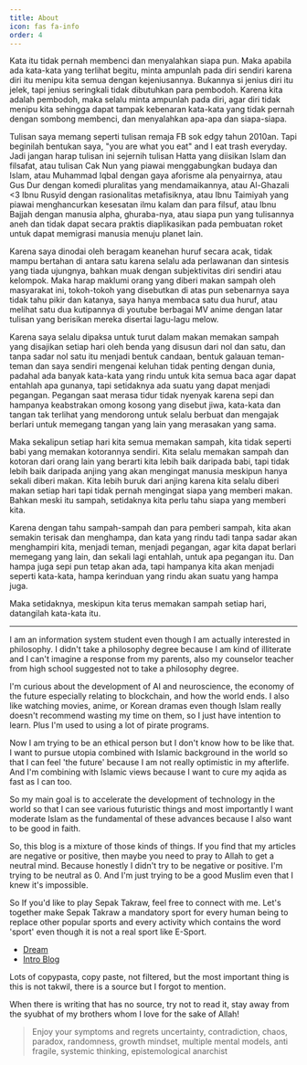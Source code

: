 ```yaml
---
title: About
icon: fas fa-info
order: 4
---
```


Kata itu tidak pernah membenci dan menyalahkan siapa pun. Maka apabila ada kata-kata yang terlihat begitu, minta ampunlah pada diri sendiri karena diri itu menipu kita semua dengan kejeniusannya. Bukannya si jenius diri itu jelek, tapi jenius seringkali tidak dibutuhkan para pembodoh. Karena kita adalah pembodoh, maka selalu minta ampunlah pada diri, agar diri tidak menipu kita sehingga dapat tampak kebenaran kata-kata yang tidak pernah dengan sombong membenci, dan menyalahkan apa-apa dan siapa-siapa.

Tulisan saya memang seperti tulisan remaja FB sok edgy tahun 2010an. Tapi beginilah bentukan saya, "you are what you eat" and I eat trash everyday. Jadi jangan harap tulisan ini sejernih tulisan Hatta yang diisikan Islam dan filsafat, atau tulisan Cak Nun yang piawai menggabungkan budaya dan Islam, atau Muhammad Iqbal dengan gaya aforisme ala penyairnya, atau Gus Dur dengan komedi pluralitas yang mendamaikannya, atau Al-Ghazali <3 Ibnu Rusyid dengan rasionalitas metafisiknya, atau Ibnu Taimiyah yang piawai menghancurkan kesesatan ilmu kalam dan para filsuf, atau Ibnu Bajjah dengan manusia alpha, ghuraba-nya, atau siapa pun yang tulisannya aneh dan tidak dapat secara praktis diaplikasikan pada pembuatan roket untuk dapat memigrasi manusia menuju planet lain.

Karena saya dinodai oleh beragam keanehan huruf secara acak, tidak mampu bertahan di antara satu karena selalu ada perlawanan dan sintesis yang tiada ujungnya, bahkan muak dengan subjektivitas diri sendiri atau kelompok. Maka harap maklumi orang yang diberi makan sampah oleh masyarakat ini, tokoh-tokoh yang disebutkan di atas pun sebenarnya saya tidak tahu pikir dan katanya, saya hanya membaca satu dua huruf, atau melihat satu dua kutipannya di youtube berbagai MV anime dengan latar tulisan yang berisikan mereka disertai lagu-lagu melow.

Karena saya selalu dipaksa untuk turut dalam makan memakan sampah yang disajikan setiap hari oleh benda yang disusun dari nol dan satu, dan tanpa sadar nol satu itu menjadi bentuk candaan, bentuk galauan teman-teman dan saya sendiri mengenai keluhan tidak penting dengan dunia, padahal ada banyak kata-kata yang rindu untuk kita semua baca agar dapat entahlah apa gunanya, tapi setidaknya ada suatu yang dapat menjadi pegangan. Pegangan saat merasa tidur tidak nyenyak karena sepi dan hampanya keabstrakan omong kosong yang disebut jiwa, kata-kata dan tangan tak terlihat yang mendorong untuk selalu berbuat dan mengajak berlari untuk memegang tangan yang lain yang merasakan yang sama.

Maka sekalipun setiap hari kita semua memakan sampah, kita tidak seperti babi yang memakan kotorannya sendiri. Kita selalu memakan sampah dan kotoran dari orang lain yang berarti kita lebih baik daripada babi, tapi tidak lebih baik daripada anjing yang akan mengingat manusia meskipun hanya sekali diberi makan. Kita lebih buruk dari anjing karena kita selalu diberi makan setiap hari tapi tidak pernah mengingat siapa yang memberi makan. Bahkan meski itu sampah, setidaknya kita perlu tahu siapa yang memberi kita. 

Karena dengan tahu sampah-sampah dan para pemberi sampah, kita akan semakin terisak dan menghampa, dan kata yang rindu tadi tanpa sadar akan menghampiri kita, menjadi teman, menjadi pegangan, agar kita dapat berlari memegang yang lain, dan sekali lagi entahlah, untuk apa pegangan itu. Dan hampa juga sepi pun tetap akan ada, tapi hampanya kita akan menjadi seperti kata-kata, hampa kerinduan yang rindu akan suatu yang hampa juga.

Maka setidaknya, meskipun kita terus memakan sampah setiap hari, datangilah kata-kata itu.

---

I am an information system student even though I am actually interested in philosophy. I didn't take a philosophy degree because I am kind of illiterate and I can't imagine a response from my parents, also my counselor teacher from high school suggested not to take a philosophy degree.

I'm curious about the development of AI and neuroscience, the economy of the future especially relating to blockchain, and how the world ends. I also like watching movies, anime, or Korean dramas even though Islam really doesn't recommend wasting my time on them, so I just have intention to learn. Plus I'm used to using a lot of pirate programs.

Now I am trying to be an ethical person but I don't know how to be like that. I want to pursue utopia combined with Islamic background in the world so that I can feel 'the future' because I am not really optimistic in my afterlife. And I'm combining with Islamic views because I want to cure my aqida as fast as I can too.

So my main goal is to accelerate the development of technology in the world so that I can see various futuristic things and most importantly I want moderate Islam as the fundamental of these advances because I also want to be good in faith.

So, this blog is a mixture of those kinds of things. If you find that my articles are negative or positive, then maybe you need to pray to Allah to get a neutral mind. Because honestly I didn't try to be negative or positive. I'm trying to be neutral as 0. And I'm just trying to be a good Muslim even that I knew it's impossible.

So If you'd like to play Sepak Takraw, feel free to connect with me. Let's together make Sepak Takraw a mandatory sport for every human being to replace other popular sports and every activity which contains the word 'sport' even though it is not a real sport like E-Sport.

- [Dream](https://drive.google.com/file/d/1ulV2rb0i3AlNCFBvs3xnqn8osNiswn-1/view?usp=sharing)
- [Intro Blog](/post/2020-05-24-intro/)

Lots of copypasta, copy paste, not filtered, but the most important thing is this is not takwil, there is a source but I forgot to mention.

When there is writing that has no source, try not to read it, stay away from the syubhat of my brothers whom I love for the sake of Allah!

> Enjoy your symptoms and regrets
> uncertainty, contradiction, chaos, paradox, randomness, growth mindset, multiple mental models, anti fragile, systemic thinking, epistemological anarchist
